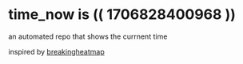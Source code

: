 # time_now is (( 1706828400968 ))

an automated repo that shows the currnent time

inspired by [breakingheatmap](https://github.com/breakingheatmap/breakingheatmap)
